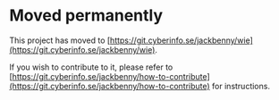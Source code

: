 # Moved permanently

This project has moved to [https://git.cyberinfo.se/jackbenny/wie](https://git.cyberinfo.se/jackbenny/wie).

If you wish to contribute to it, please refer to [https://git.cyberinfo.se/jackbenny/how-to-contribute](https://git.cyberinfo.se/jackbenny/how-to-contribute) for instructions.
